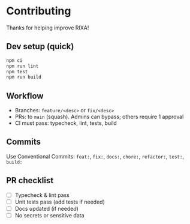# Contributing

Thanks for helping improve RIXA!

## Dev setup (quick)
```bash
npm ci
npm run lint
npm test
npm run build
```

## Workflow
- Branches: `feature/<desc>` or `fix/<desc>`
- PRs: to `main` (squash). Admins can bypass; others require 1 approval
- CI must pass: typecheck, lint, tests, build

## Commits
Use Conventional Commits: `feat:`, `fix:`, `docs:`, `chore:`, `refactor:`, `test:`, `build:`

## PR checklist
- [ ] Typecheck & lint pass
- [ ] Unit tests pass (add tests if needed)
- [ ] Docs updated (if needed)
- [ ] No secrets or sensitive data
